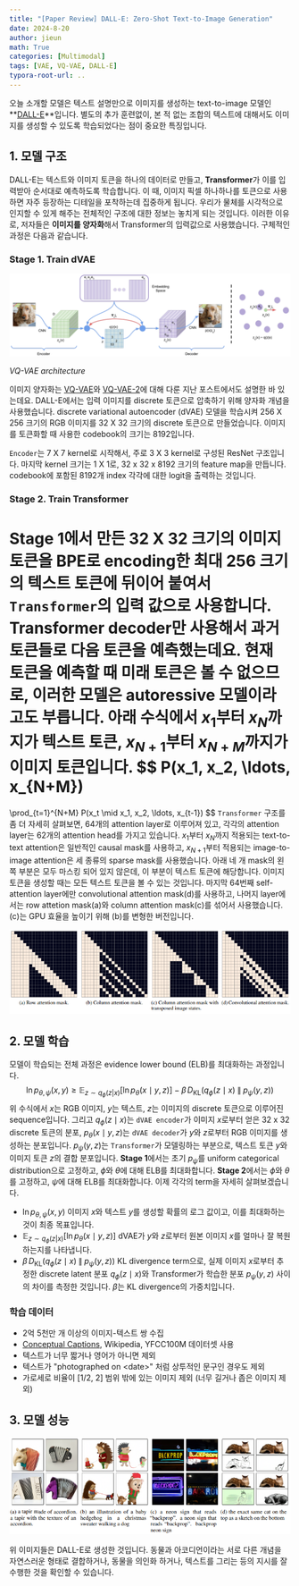 ```yaml
---
title: "[Paper Review] DALL-E: Zero-Shot Text-to-Image Generation"
date: 2024-8-20
author: jieun
math: True
categories: [Multimodal]
tags: [VAE, VQ-VAE, DALL-E]
typora-root-url: ..
---
```


오늘 소개할 모델은 텍스트 설명만으로 이미지를 생성하는 text-to-image 모델인 **[DALL-E](https://arxiv.org/pdf/2102.12092)**입니다. 별도의 추가 훈련없이, 본 적 없는 조합의 텍스트에 대해서도 이미지를 생성할 수 있도록 학습되었다는 점이 중요한 특징입니다.

## 1. 모델 구조

DALL-E는 텍스트와 이미지 토큰을 하나의 데이터로 만들고, **Transformer**가 이를 입력받아 순서대로 예측하도록 학습합니다. 이 때, 이미지 픽셀 하나하나를 토큰으로 사용하면 자주 등장하는 디테일을 포착하는데 집중하게 됩니다. 우리가 물체를 시각적으로 인지할 수 있게 해주는 전체적인 구조에 대한 정보는 놓치게 되는 것입니다. 이러한 이유로, 저자들은 **이미지를 양자화**해서 Transformer의 입력값으로 사용했습니다. 구체적인 과정은 다음과 같습니다.

### Stage 1. Train dVAE

![](/assets/img/diffusion/vqvae.png)

_VQ-VAE architecture_

이미지 양자화는 [VQ-VAE](https://jieun121070.github.io/posts/VQ-VAE-Vector-Quantised-Variational-AutoEncoder/)와 [VQ-VAE-2](https://jieun121070.github.io/posts/VQ-VAE-2/)에 대해 다룬 지난 포스트에서도 설명한 바 있는데요. DALL-E에서는 입력 이미지를 discrete 토큰으로 압축하기 위해 양자화 개념을 사용했습니다. discrete variational autoencoder (dVAE) 모델을 학습시켜 256 X 256 크기의 RGB 이미지를 32 X 32 크기의 discrete 토큰으로 만들었습니다. 이미지를 토큰화할 때 사용한 codebook의 크기는 8192입니다.

`Encoder`는 7 X 7 kernel로 시작해서, 주로 3 X 3 kernel로 구성된 ResNet 구조입니다. 마지막 kernel 크기는 1 X 1로, 32 x 32 x 8192 크기의 feature map을 만듭니다. codebook에 포함된 8192개 index 각각에 대한 logit을 출력하는 것입니다.

### Stage 2. Train Transformer

Stage 1에서 만든 32 X 32 크기의 이미지 토큰을 BPE로 encoding한 최대 256 크기의 텍스트 토큰에 뒤이어 붙여서 `Transformer`의 입력 값으로 사용합니다. Transformer decoder만 사용해서 과거 토큰들로 다음 토큰을 예측했는데요. 현재 토큰을 예측할 때 미래 토큰은 볼 수 없으므로, 이러한 모델은 autoressive 모델이라고도 부릅니다. 아래 수식에서 $x_1$부터 $x_{N}$까지가 텍스트 토큰, $x_{N+1}$부터 $x_{N+M}$까지가 이미지 토큰입니다.
$$
P(x_1, x_2, \ldots, x_{N+M}) 
=
\prod_{t=1}^{N+M} 
P(x_t \mid x_1, x_2, \ldots, x_{t-1})
$$
`Transformer` 구조를 좀 더 자세히 살펴보면, 64개의 attention layer로 이루어져 있고, 각각의 attention layer는 62개의 attention head를 가지고 있습니다. $x_1$부터 $x_{N}$까지 적용되는 text-to-text attention은 일반적인 causal mask를 사용하고, $x_{N+1}$부터 적용되는 image-to-image attention은 세 종류의 sparse mask를 사용했습니다. 아래 네 개 mask의 왼쪽 부분은 모두 마스킹 되어 있지 않은데, 이 부분이 텍스트 토큰에 해당합니다. 이미지 토큰을 생성할 때는 모든 텍스트 토큰을 볼 수 있는 것입니다. 마지막 64번째 self-attention layer에만 convolutional attention mask(d)를 사용하고, 나머지 layer에서는 row attetion mask(a)와 column attention mask(c)를 섞어서 사용했습니다. (c)는 GPU 효율을 높이기 위해 (b)를 변형한 버전입니다.

![](/assets/img/diffusion/sparse_att.png)

## 2. 모델 학습

모델이 학습되는 전체 과정은 evidence lower bound (ELB)를 최대화하는 과정입니다.
$$
\ln p_{\theta, \psi}(x, y) 
\ge 
\mathbb{E}_{z \sim q_\phi(z|x)} 
\left[
\ln p_\theta(x \mid y, z)
\right] - \beta \, D_{\mathrm{KL}}
\bigl(
q_\phi(z \mid x) 
\; \| \; 
p_\psi(y, z)
\bigr)
$$
위 수식에서 $x$는 RGB 이미지, $y$는 텍스트, $z$는 이미지의 discrete 토큰으로 이루어진 sequence입니다. 그리고 $q_\phi(z \mid x)$는 `dVAE encoder`가 이미지 $x$로부터 얻은 32 x 32 discrete 토큰의 분포, $p_\theta(x \mid y, z)$는 `dVAE decoder`가 $y$와 $z$로부터 RGB 이미지를 생성하는 분포입니다. $p_\psi(y, z)$는 `Transformer`가 모델링하는 부분으로, 텍스트 토큰 $y$와 이미지 토큰 $z$의 결합 분포입니다. **Stage 1**에서는 초기 $p_\psi$를 uniform categorical distribution으로 고정하고, $\phi$와 $\theta$에 대해 ELB를 최대화합니다. **Stage 2**에서는 $\phi$와 $\theta$를 고정하고, $\psi$에 대해 ELB를 최대화합니다. 이제 각각의 term을 자세히 살펴보겠습니다.

- $\ln p_{\theta, \psi}(x, y)$ 이미지 $x$와 텍스트 $y$를 생성할 확률의 로그 값이고, 이를 최대화하는 것이 최종 목표입니다.
- $\mathbb{E}_{z \sim q_\phi(z|x)} \left[ \ln p_\theta(x \mid y, z) \right]$ dVAE가 $y$와 $z$로부터 원본 이미지 $x$를 얼마나 잘 복원하는지를 나타냅니다. 
- $\beta \, D_{\mathrm{KL}} \bigl(q_\phi(z \mid x) \; \| \; p_\psi(y, z) \bigr)$ KL divergence term으로, 실제 이미지 $x$로부터 추정한 discrete latent 분포 $q_\phi(z \mid x)$와 Transformer가 학습한 분포 $p_\psi(y, z)$ 사이의 차이를 측정한 것입니다. $\beta$는 KL divergence의 가중치입니다.

### 학습 데이터

- 2억 5천만 개 이상의 이미지-텍스트 쌍 수집
- [Conceptual Captions](https://ai.google.com/research/ConceptualCaptions/), Wikipedia, YFCC100M 데이터셋 사용
- 텍스트가 너무 짧거나 영어가 아니면 제외
- 텍스트가 "photographed on \<date>" 처럼 상투적인 문구인 경우도 제외
- 가로세로 비율이 [1/2, 2] 범위 밖에 있는 이미지 제외 (너무 길거나 좁은 이미지 제외)

## 3. 모델 성능

![](/assets/img/diffusion/dalle_result.png)

위 이미지들은 DALL-E로 생성한 것입니다. 동물과 아코디언이라는 서로 다른 개념을 자연스러운 형태로 결합하거나, 동물을 의인화 하거나, 텍스트를 그리는 등의 지시를 잘 수행한 것을 확인할 수 있습니다.